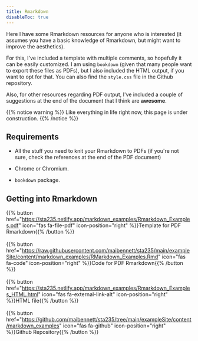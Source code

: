 ```yaml
---
title: Rmarkdown
disableToc: true
---
```


Here I have some Rmarkdown resources for anyone who is interested (it assumes you have a basic knowledge of Rmarkdown, but might want to improve the aesthetics). 

For this, I've included a template with multiple comments, so hopefully it can be easily customized. I am using `bookdown` (given that many people want to export these files as PDFs), but I also included the HTML output, if you want to opt for that. You can also find the `style.css` file in the Github repository.

Also, for other resources regarding PDF output, I've included a couple of suggestions at the end of the document that I think are **awesome**.

{{% notice warning %}}
Like everything in life right now, this page is under construction.
{{% /notice %}}

## Requirements

- All the stuff you need to knit your Rmarkdown to PDFs (if you're not sure, check the references at the end of the PDF document)

- Chrome or Chromium.

- `bookdown` package.

## Getting into Rmarkdown

{{% button href="https://sta235.netlify.app/markdown_examples/Rmarkdown_Examples.pdf" icon="fas fa-file-pdf" icon-position="right" %}}Template for PDF Rmarkdown{{% /button %}}
<br>
<br>
{{% button href="https://raw.githubusercontent.com/maibennett/sta235/main/exampleSite/content/markdown_examples/RMarkdown_Examples.Rmd" icon="fas fa-code" icon-position="right" %}}Code for PDF Rmarkdown{{% /button %}}
<br>
<br>
{{% button href="https://sta235.netlify.app/markdown_examples/Rmarkdown_Examples_HTML.html" icon="fas fa-external-link-alt" icon-position="right" %}}HTML file{{% /button %}} 
<br>
<br>
{{% button href="https://github.com/maibennett/sta235/tree/main/exampleSite/content/markdown_examples" icon="fas fa-github" icon-position="right" %}}Github Repository{{% /button %}} 
